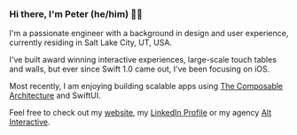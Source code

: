 ### Hi there, I'm Peter (he/him) 👋🏻

I'm a passionate engineer with a background in design and user experience, currently residing in Salt Lake City, UT, USA.

I've built award winning interactive experiences, large-scale touch tables and walls, but ever since Swift 1.0 came out, I've been focusing on iOS.

Most recently, I am enjoying building scalable apps using [The Composable Architecture](https://github.com/pointfreeco/swift-composable-architecture) and SwiftUI.

Feel free to check out my [website](https://www.peteralt.com), my [LinkedIn Profile](https://www.linkedin.com/in/peteralt/) or my agency [Alt Interactive](https://www.altinteractive.studio).
